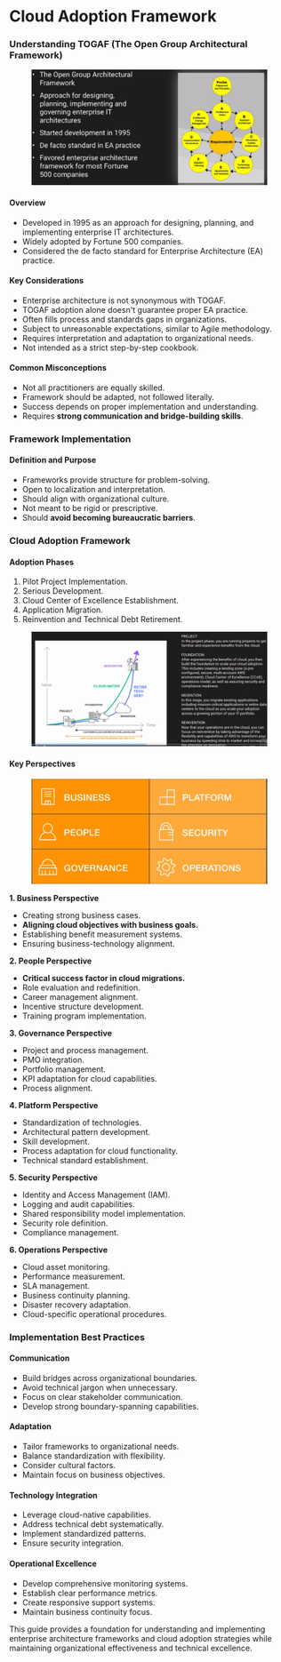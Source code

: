 # Cloud Adoption Framework

### Understanding TOGAF (The Open Group Architectural Framework)

<figure><img src="../../.gitbook/assets/image (2) (1) (1) (1) (1) (1).png" alt=""><figcaption></figcaption></figure>

#### Overview

* Developed in 1995 as an approach for designing, planning, and implementing enterprise IT architectures.
* Widely adopted by Fortune 500 companies.
* Considered the de facto standard for Enterprise Architecture (EA) practice.

#### Key Considerations

* Enterprise architecture is not synonymous with TOGAF.
* TOGAF adoption alone doesn't guarantee proper EA practice.
* Often fills process and standards gaps in organizations.
* Subject to unreasonable expectations, similar to Agile methodology.
* Requires interpretation and adaptation to organizational needs.
* Not intended as a strict step-by-step cookbook.

#### Common Misconceptions

* Not all practitioners are equally skilled.
* Framework should be adapted, not followed literally.
* Success depends on proper implementation and understanding.
* Requires **strong communication and bridge-building skills**.

### Framework Implementation

#### Definition and Purpose

* Frameworks provide structure for problem-solving.
* Open to localization and interpretation.
* Should align with organizational culture.
* Not meant to be rigid or prescriptive.
* Should **avoid becoming bureaucratic barriers**.

### Cloud Adoption Framework

#### Adoption Phases

1. Pilot Project Implementation.
2. Serious Development.
3. Cloud Center of Excellence Establishment.
4. Application Migration.
5. Reinvention and Technical Debt Retirement.

<figure><img src="../../.gitbook/assets/image (3) (1) (1) (1) (1) (1).png" alt=""><figcaption></figcaption></figure>

#### Key Perspectives

<figure><img src="../../.gitbook/assets/image (4) (1) (1) (1) (1) (1).png" alt=""><figcaption></figcaption></figure>



**1. Business Perspective**

* Creating strong business cases.
* **Aligning cloud objectives with business goals.**
* Establishing benefit measurement systems.
* Ensuring business-technology alignment.

**2. People Perspective**

* **Critical success factor in cloud migrations.**
* Role evaluation and redefinition.
* Career management alignment.
* Incentive structure development.
* Training program implementation.

**3. Governance Perspective**

* Project and process management.
* PMO integration.
* Portfolio management.
* KPI adaptation for cloud capabilities.
* Process alignment.

**4. Platform Perspective**

* Standardization of technologies.
* Architectural pattern development.
* Skill development.
* Process adaptation for cloud functionality.
* Technical standard establishment.

**5. Security Perspective**

* Identity and Access Management (IAM).
* Logging and audit capabilities.
* Shared responsibility model implementation.
* Security role definition.
* Compliance management.

**6. Operations Perspective**

* Cloud asset monitoring.
* Performance measurement.
* SLA management.
* Business continuity planning.
* Disaster recovery adaptation.
* Cloud-specific operational procedures.

### Implementation Best Practices

#### Communication

* Build bridges across organizational boundaries.
* Avoid technical jargon when unnecessary.
* Focus on clear stakeholder communication.
* Develop strong boundary-spanning capabilities.

#### Adaptation

* Tailor frameworks to organizational needs.
* Balance standardization with flexibility.
* Consider cultural factors.
* Maintain focus on business objectives.

#### Technology Integration

* Leverage cloud-native capabilities.
* Address technical debt systematically.
* Implement standardized patterns.
* Ensure security integration.

#### Operational Excellence

* Develop comprehensive monitoring systems.
* Establish clear performance metrics.
* Create responsive support systems.
* Maintain business continuity focus.

This guide provides a foundation for understanding and implementing enterprise architecture frameworks and cloud adoption strategies while maintaining organizational effectiveness and technical excellence.
